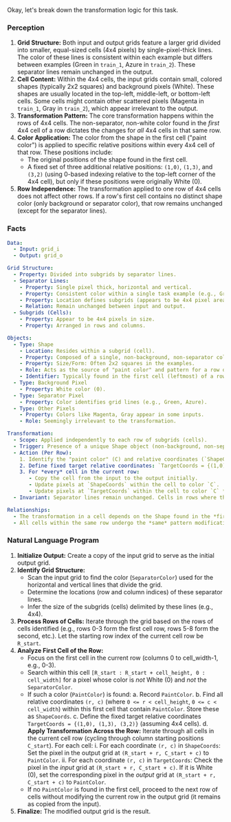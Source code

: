 Okay, let's break down the transformation logic for this task.

### Perception

1.  **Grid Structure:** Both input and output grids feature a larger grid divided into smaller, equal-sized cells (4x4 pixels) by single-pixel-thick lines. The color of these lines is consistent within each example but differs between examples (Green in `train_1`, Azure in `train_2`). These separator lines remain unchanged in the output.
2.  **Cell Content:** Within the 4x4 cells, the input grids contain small, colored shapes (typically 2x2 squares) and background pixels (White). These shapes are usually located in the top-left, middle-left, or bottom-left cells. Some cells might contain other scattered pixels (Magenta in `train_1`, Gray in `train_2`), which appear irrelevant to the output.
3.  **Transformation Pattern:** The core transformation happens within the rows of 4x4 cells. The non-separator, non-white color found in the *first* 4x4 cell of a row dictates the changes for *all* 4x4 cells in that same row.
4.  **Color Application:** The color from the shape in the first cell ("paint color") is applied to specific relative positions within every 4x4 cell of that row. These positions include:
    *   The original positions of the shape found in the first cell.
    *   A fixed set of three additional relative positions: `(1,0)`, `(1,3)`, and `(3,2)` (using 0-based indexing relative to the top-left corner of the 4x4 cell), but only if these positions were originally White (0).
5.  **Row Independence:** The transformation applied to one row of 4x4 cells does not affect other rows. If a row's first cell contains no distinct shape color (only background or separator color), that row remains unchanged (except for the separator lines).

### Facts


```yaml
Data:
  - Input: grid_i
  - Output: grid_o

Grid Structure:
  - Property: Divided into subgrids by separator lines.
  - Separator Lines:
    - Property: Single pixel thick, horizontal and vertical.
    - Property: Consistent color within a single task example (e.g., Green, Azure).
    - Property: Location defines subgrids (appears to be 4x4 pixel areas).
    - Relation: Remain unchanged between input and output.
  - Subgrids (Cells):
    - Property: Appear to be 4x4 pixels in size.
    - Property: Arranged in rows and columns.

Objects:
  - Type: Shape
    - Location: Resides within a subgrid (cell).
    - Property: Composed of a single, non-background, non-separator color (e.g., Yellow, Red, Azure, Blue).
    - Property: Size/Form: Often 2x2 squares in the examples.
    - Role: Acts as the source of "paint color" and pattern for a row of cells.
    - Identifier: Typically found in the first cell (leftmost) of a row of cells.
  - Type: Background Pixel
    - Property: White color (0).
  - Type: Separator Pixel
    - Property: Color identifies grid lines (e.g., Green, Azure).
  - Type: Other Pixels
    - Property: Colors like Magenta, Gray appear in some inputs.
    - Role: Seemingly irrelevant to the transformation.

Transformation:
  - Scope: Applied independently to each row of subgrids (cells).
  - Trigger: Presence of a unique Shape object (non-background, non-separator color) in the first cell of a cell row.
  - Action (Per Row):
    1. Identify the "paint color" (C) and relative coordinates (`ShapeCoords`) of the Shape object in the first cell of the row.
    2. Define fixed target relative coordinates: `TargetCoords = {(1,0), (1,3), (3,2)}`.
    3. For *every* cell in the current row:
       - Copy the cell from the input to the output initially.
       - Update pixels at `ShapeCoords` within the cell to color `C`.
       - Update pixels at `TargetCoords` within the cell to color `C` *only if* the original pixel was White (0).
  - Invariant: Separator lines remain unchanged. Cells in rows where the first cell has no Shape object remain unchanged.

Relationships:
  - The transformation in a cell depends on the Shape found in the *first* cell of its row.
  - All cells within the same row undergo the *same* pattern modification based on that first cell's Shape.
```


### Natural Language Program

1.  **Initialize Output:** Create a copy of the input grid to serve as the initial output grid.
2.  **Identify Grid Structure:**
    *   Scan the input grid to find the color (`SeparatorColor`) used for the horizontal and vertical lines that divide the grid.
    *   Determine the locations (row and column indices) of these separator lines.
    *   Infer the size of the subgrids (cells) delimited by these lines (e.g., 4x4).
3.  **Process Rows of Cells:** Iterate through the grid based on the rows of cells identified (e.g., rows 0-3 form the first cell row, rows 5-8 form the second, etc.). Let the starting row index of the current cell row be `R_start`.
4.  **Analyze First Cell of the Row:**
    *   Focus on the first cell in the current row (columns 0 to cell_width-1, e.g., 0-3).
    *   Search within this cell `[R_start : R_start + cell_height, 0 : cell_width]` for a pixel whose color is *not* White (0) and *not* the `SeparatorColor`.
    *   If such a color (`PaintColor`) is found:
        a.  Record `PaintColor`.
        b.  Find all relative coordinates `(r, c)` (where `0 <= r < cell_height`, `0 <= c < cell_width`) within this first cell that contain `PaintColor`. Store these as `ShapeCoords`.
        c.  Define the fixed target relative coordinates `TargetCoords = {(1,0), (1,3), (3,2)}` (assuming 4x4 cells).
        d.  **Apply Transformation Across the Row:** Iterate through all cells in the current cell row (cycling through column starting positions `C_start`). For each cell:
            i.  For each coordinate `(r, c)` in `ShapeCoords`: Set the pixel in the output grid at `(R_start + r, C_start + c)` to `PaintColor`.
            ii. For each coordinate `(r, c)` in `TargetCoords`: Check the pixel in the *input* grid at `(R_start + r, C_start + c)`. If it is White (0), set the corresponding pixel in the *output* grid at `(R_start + r, C_start + c)` to `PaintColor`.
    *   If no `PaintColor` is found in the first cell, proceed to the next row of cells without modifying the current row in the output grid (it remains as copied from the input).
5.  **Finalize:** The modified output grid is the result.
